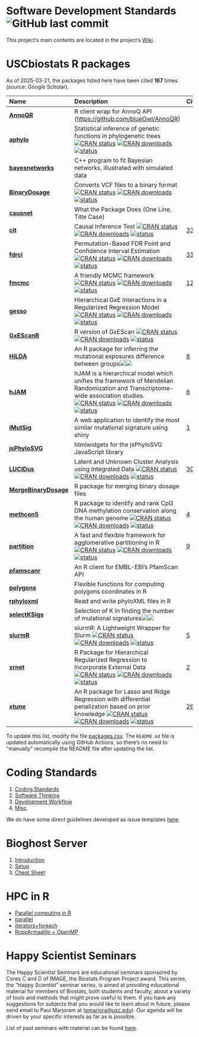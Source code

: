 <!---
#########################################################################
#########################################################################
NOTE: DO NOT EDIT THE README.md BY HAND. ONLY EDIT THE README.Rmd BY HAND
#########################################################################
#########################################################################
--->
# Software Development Standards ![GitHub last commit](https://img.shields.io/github/last-commit/USCbiostats/software-dev)

This project’s main contents are located in the project’s
[Wiki](wiki#welcome-to-the-software-development-wiki).

# USCbiostats R packages

As of 2025-03-21, the packages listed here have been cited **167** times
(source: Google Scholar).

| Name                                                                      | Description                                                                                                                                                                                                                                                                                                                                                                                                                                         | Citations                                                                 |
|:--------------------------------------------------------------------------|:----------------------------------------------------------------------------------------------------------------------------------------------------------------------------------------------------------------------------------------------------------------------------------------------------------------------------------------------------------------------------------------------------------------------------------------------------|:--------------------------------------------------------------------------|
| [**AnnoQR**](https://github.com/USCbiostats/AnnoQR)                       | R client wrap for AnnoQ API (<https://github.com/blueOwl/AnnoQR>)                                                                                                                                                                                                                                                                                                                                                                                   |                                                                           |
| [**aphylo**](https://github.com/USCbiostats/aphylo)                       | Statistical inference of genetic functions in phylogenetic trees [![CRAN status](https://www.r-pkg.org/badges/version/aphylo)](https://CRAN.R-project.org/package=aphylo) [![CRAN downloads](http://cranlogs.r-pkg.org/badges/grand-total/aphylo)](https://cran.r-project.org/package=aphylo) [![status](https://tinyverse.netlify.com/badge/aphylo)](https://CRAN.R-project.org/package=aphylo)                                                    |                                                                           |
| [**bayesnetworks**](https://github.com/USCbiostats/bayesnetworks)         | C++ program to fit Bayesian networks, illustrated with simulated data                                                                                                                                                                                                                                                                                                                                                                               |                                                                           |
| [**BinaryDosage**](https://github.com/USCbiostats/BinaryDosage)           | Converts VCF files to a binary format [![CRAN status](https://www.r-pkg.org/badges/version/BinaryDosage)](https://CRAN.R-project.org/package=BinaryDosage) [![CRAN downloads](http://cranlogs.r-pkg.org/badges/grand-total/BinaryDosage)](https://cran.r-project.org/package=BinaryDosage) [![status](https://tinyverse.netlify.com/badge/BinaryDosage)](https://CRAN.R-project.org/package=BinaryDosage)                                           |                                                                           |
| [**causnet**](https://github.com/USCbiostats/causnet)                     | What the Package Does (One Line, Title Case)                                                                                                                                                                                                                                                                                                                                                                                                        |                                                                           |
| [**cit**](https://github.com/USCbiostats/cit)                             | Causal Inference Test [![CRAN status](https://www.r-pkg.org/badges/version/cit)](https://CRAN.R-project.org/package=cit) [![CRAN downloads](http://cranlogs.r-pkg.org/badges/grand-total/cit)](https://cran.r-project.org/package=cit) [![status](https://tinyverse.netlify.com/badge/cit)](https://CRAN.R-project.org/package=cit)                                                                                                                 | [33](https://scholar.google.com/scholar?cites=2897292192206854993&hl=en)  |
| [**fdrci**](https://github.com/USCbiostats/fdrci)                         | Permutation-Based FDR Point and Confidence Interval Estimation [![CRAN status](https://www.r-pkg.org/badges/version/fdrci)](https://CRAN.R-project.org/package=fdrci) [![CRAN downloads](http://cranlogs.r-pkg.org/badges/grand-total/fdrci)](https://cran.r-project.org/package=fdrci) [![status](https://tinyverse.netlify.com/badge/fdrci)](https://CRAN.R-project.org/package=fdrci)                                                            | [31](https://scholar.google.com/scholar?hl=en&cites=6606625444967735035)  |
| [**fmcmc**](https://github.com/USCbiostats/fmcmc)                         | A friendly MCMC framework [![CRAN status](https://www.r-pkg.org/badges/version/fmcmc)](https://CRAN.R-project.org/package=fmcmc) [![CRAN downloads](http://cranlogs.r-pkg.org/badges/grand-total/fmcmc)](https://cran.r-project.org/package=fmcmc) [![status](https://tinyverse.netlify.com/badge/fmcmc)](https://CRAN.R-project.org/package=fmcmc)                                                                                                 | [12](https://scholar.google.com/scholar?cites=18235425292318567621&hl=en) |
| [**gesso**](https://github.com/USCbiostats/gesso)                         | Hierarchical GxE Interactions in a Regularized Regression Model [![CRAN status](https://www.r-pkg.org/badges/version/gesso)](https://CRAN.R-project.org/package=gesso) [![CRAN downloads](http://cranlogs.r-pkg.org/badges/grand-total/gesso)](https://cran.r-project.org/package=gesso) [![status](https://tinyverse.netlify.com/badge/gesso)](https://CRAN.R-project.org/package=gesso)                                                           |                                                                           |
| [**GxEScanR**](https://github.com/USCbiostats/GxEScanR)                   | R version of GxEScan [![CRAN status](https://www.r-pkg.org/badges/version/GxEScanR)](https://CRAN.R-project.org/package=GxEScanR) [![CRAN downloads](http://cranlogs.r-pkg.org/badges/grand-total/GxEScanR)](https://cran.r-project.org/package=GxEScanR) [![status](https://tinyverse.netlify.com/badge/GxEScanR)](https://CRAN.R-project.org/package=GxEScanR)                                                                                    |                                                                           |
| [**HiLDA**](https://github.com/USCbiostats/HiLDA)                         | An R package for inferring the mutational exposures difference between groups[![](https://img.shields.io/badge/Bioconductor%20version-1.0.0-green.svg)](https://www.bioconductor.org/packages/HiLDA)[![](https://img.shields.io/badge/download-8444/total-blue.svg)](https://bioconductor.org/packages/stats/bioc/HiLDA)                                                                                                                            | [8](https://scholar.google.com/scholar?cites=2767354745053140554&hl=en)   |
| [**hJAM**](https://github.com/USCbiostats/hJAM)                           | hJAM is a hierarchical model which unifies the framework of Mendelian Randomization and Transcriptome-wide association studies. [![CRAN status](https://www.r-pkg.org/badges/version/hJAM)](https://CRAN.R-project.org/package=hJAM) [![CRAN downloads](http://cranlogs.r-pkg.org/badges/grand-total/hJAM)](https://cran.r-project.org/package=hJAM) [![status](https://tinyverse.netlify.com/badge/hJAM)](https://CRAN.R-project.org/package=hJAM) | [6](https://scholar.google.com/scholar?cites=5_2ea7Z8nBIJ&hl=en)          |
| [**iMutSig**](https://github.com/USCbiostats/iMutSig)                     | A web application to identify the most similar mutational signature using shiny                                                                                                                                                                                                                                                                                                                                                                     | [1](https://scholar.google.com/scholar?cites=16599818872657505515&hl=en)  |
| [**jsPhyloSVG**](https://github.com/USCbiostats/jsPhyloSVG)               | htmlwidgets for the jsPhyloSVG JavaScript library                                                                                                                                                                                                                                                                                                                                                                                                   |                                                                           |
| [**LUCIDus**](https://github.com/USCbiostats/LUCIDus)                     | Latent and Unknown Cluster Analysis using Integrated Data [![CRAN status](https://www.r-pkg.org/badges/version/LUCIDus)](https://CRAN.R-project.org/package=LUCIDus) [![CRAN downloads](http://cranlogs.r-pkg.org/badges/grand-total/LUCIDus)](https://cran.r-project.org/package=LUCIDus) [![status](https://tinyverse.netlify.com/badge/LUCIDus)](https://CRAN.R-project.org/package=LUCIDus)                                                     | [30](https://scholar.google.com/scholar?cites=17993227897179669521&hl=en) |
| [**MergeBinaryDosage**](https://github.com/USCbiostats/MergeBinaryDosage) | R package for merging binary dosage files                                                                                                                                                                                                                                                                                                                                                                                                           |                                                                           |
| [**methcon5**](https://github.com/USCbiostats/MethCon5)                   | R package to identify and rank CpG DNA methylation conservation along the human genome [![CRAN status](https://www.r-pkg.org/badges/version/methcon5)](https://CRAN.R-project.org/package=methcon5) [![CRAN downloads](http://cranlogs.r-pkg.org/badges/grand-total/methcon5)](https://cran.r-project.org/package=methcon5) [![status](https://tinyverse.netlify.com/badge/methcon5)](https://CRAN.R-project.org/package=methcon5)                  | [4](https://scholar.google.com/scholar?cites=13818868965517630908&hl=en)  |
| [**partition**](https://github.com/USCbiostats/partition)                 | A fast and flexible framework for agglomerative partitioning in R [![CRAN status](https://www.r-pkg.org/badges/version/partition)](https://CRAN.R-project.org/package=partition) [![CRAN downloads](http://cranlogs.r-pkg.org/badges/grand-total/partition)](https://cran.r-project.org/package=partition) [![status](https://tinyverse.netlify.com/badge/partition)](https://CRAN.R-project.org/package=partition)                                 | [9](https://scholar.google.com/scholar?cites=5586649186160622454&hl=en)   |
| [**pfamscanr**](https://github.com/USCbiostats/pfamscanr)                 | An R client for EMBL-EBI’s PfamScan API                                                                                                                                                                                                                                                                                                                                                                                                             |                                                                           |
| [**polygons**](https://github.com/USCbiostats/polygons)                   | Flexible functions for computing polygons coordinates in R                                                                                                                                                                                                                                                                                                                                                                                          |                                                                           |
| [**rphyloxml**](https://github.com/USCbiostats/rphyloxml)                 | Read and write phyloXML files in R                                                                                                                                                                                                                                                                                                                                                                                                                  |                                                                           |
| [**selectKSigs**](https://github.com/USCbiostats/selectKSigs)             | Selection of K in finding the number of mutational signatures[![](https://img.shields.io/badge/Bioconductor%20version-1.0.0-green.svg)](https://www.bioconductor.org/packages/selectKSigs)[![](https://img.shields.io/badge/download-6723/total-blue.svg)](https://bioconductor.org/packages/stats/bioc/selectKSigs)                                                                                                                                |                                                                           |
| [**slurmR**](https://github.com/USCbiostats/slurmR)                       | slurmR: A Lightweight Wrapper for Slurm [![CRAN status](https://www.r-pkg.org/badges/version/slurmR)](https://CRAN.R-project.org/package=slurmR) [![CRAN downloads](http://cranlogs.r-pkg.org/badges/grand-total/slurmR)](https://cran.r-project.org/package=slurmR) [![status](https://tinyverse.netlify.com/badge/slurmR)](https://CRAN.R-project.org/package=slurmR)                                                                             | [5](https://scholar.google.com/scholar?cites=2044081763350723149&hl=en)   |
| [**xrnet**](https://github.com/USCbiostats/xrnet)                         | R Package for Hierarchical Regularized Regression to Incorporate External Data [![CRAN status](https://www.r-pkg.org/badges/version/xrnet)](https://CRAN.R-project.org/package=xrnet) [![CRAN downloads](http://cranlogs.r-pkg.org/badges/grand-total/xrnet)](https://cran.r-project.org/package=xrnet) [![status](https://tinyverse.netlify.com/badge/xrnet)](https://CRAN.R-project.org/package=xrnet)                                            | [2](https://scholar.google.com/scholar?cites=12362903479655163477&hl=en)  |
| [**xtune**](https://github.com/USCbiostats/xtune)                         | An R package for Lasso and Ridge Regression with differential penalization based on prior knowledge [![CRAN status](https://www.r-pkg.org/badges/version/xtune)](https://CRAN.R-project.org/package=xtune) [![CRAN downloads](http://cranlogs.r-pkg.org/badges/grand-total/xtune)](https://cran.r-project.org/package=xtune) [![status](https://tinyverse.netlify.com/badge/xtune)](https://CRAN.R-project.org/package=xtune)                       | [26](https://scholar.google.com/scholar?cites=12002990865154112222&hl=en) |

To update this list, modify the file [packages.csv](packages.csv). The
`README.md` file is updated automatically using GitHub Actions, so
there’s no need to “manually” recompile the README file after updating
the list.

# Coding Standards

1.  [Coding Standards](wiki#coding-standards)
2.  [Software Thinking](wiki/coding-standards.md#software-thinking)
3.  [Development
    Workflow](wiki/coding-standards.md#development-workflow)
4.  [Misc](wiki/coding-standards.md#misc)

We do have some direct guidelines developed as issue templates
[here](templates).

# Bioghost Server

1.  [Introduction](wiki/Bioghost-server.md#introduction)
2.  [Setup](wiki/Bioghost-server.md#setup)
3.  [Cheat Sheet](wiki/Bioghost-server.md#cheat-sheet)

# HPC in R

-   [Parallel computing in
    R](wiki/HPC-in-R.md#parallel-computing-in-r)  
-   [parallel](wiki/HPC-in-R.md#parallel)
-   [iterators+foreach](wiki/HPC-in-R.md#foreach)
-   [RcppArmadillo + OpenMP](wiki/HPC-in-R.md#rcpparmadillo-and-openmp)

# Happy Scientist Seminars

The Happy Scientist Seminars are educational seminars sponsored by Cores
C and D of IMAGE, the Biostats Program Project award. This series, the
“Happy Scientist” seminar series, is aimed at providing educational
material for members of Biostats, both students and faculty, about a
variety of tools and methods that might prove useful to them. If you
have any suggestions for subjects that you would like to learn about in
future, please send email to Paul Marjoram at (<pmarjora@usc.edu>). Our
agenda will be driven by your specific interests as far as is possible.

List of past seminars with material can be found
[here](/happy_scientist/).
